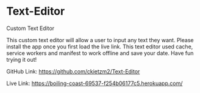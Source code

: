 # Text-Editor
Custom Text Editor

This custom text editor will allow a user to input any text they want.  Please install the app once you first load the live link.  This text editor used cache, service workers and manifest to work offline and save your date.  Have fun trying it out!

GitHub Link: https://github.com/ckietzm2/Text-Editor

Live Link: https://boiling-coast-69537-f254b06177c5.herokuapp.com/
